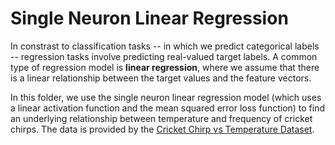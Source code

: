 # Single Neuron Linear Regression

In constrast to classification tasks -- in which we predict categorical labels -- regression tasks involve predicting real-valued target labels. A common type of regression model is **linear regression**, where we assume that there is a linear relationship between the target values and the feature vectors.

In this folder, we use the single neuron linear regression model (which uses a linear activation function and the mean squared error loss function) to find an underlying relationship between temperature and frequency of cricket chirps. The data is provided by the [Cricket Chirp vs Temperature Dataset](https://www.kaggle.com/datasets/hershyandrew/cricket-chirp-vs-temperature/ "Title").